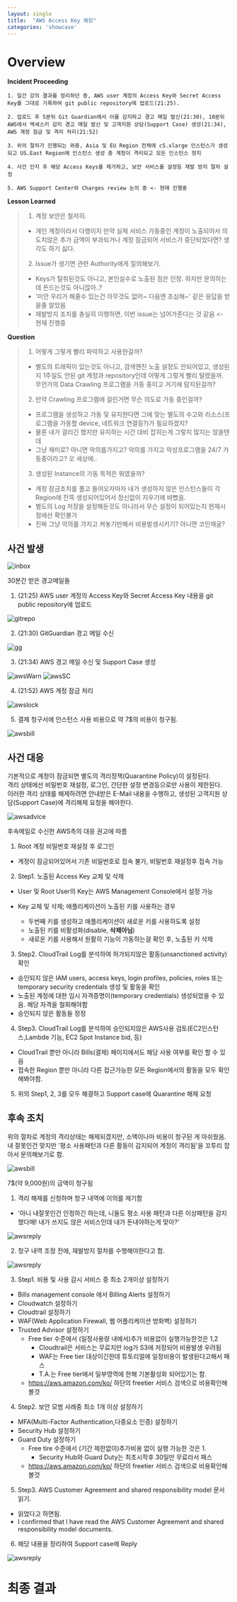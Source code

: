 ```yaml
---
layout: single
title:  "AWS Access Key 해킹"
categories: 'showcase'
---
```


# Overview

**Incident Proceeding**

```
1. 일간 강의 결과를 정리하던 중, AWS user 계정의 Access Key와 Secret Access Key를 그대로 기록하여 git public repository에 업로드(21:25).

2. 업로드 후 5분뒤 Git Guardian에서 이를 감지하고 경고 메일 발신(21:30), 10분뒤 AWS에서 액세스키 감지 경고 메일 발신 및 고객지원 상담(Support Case) 생성(21:34), AWS 계정 잠금 및 격리 처리(21:52)

3. 위의 절차가 진행되는 와중, Asia 및 EU Region 전체에 c5.xlarge 인스턴스가 생성되고 US.East Region에 인스턴스 생성 중 계정이 격리되고 모든 인스턴스 정지

4. 사건 인지 후 해당 Access Keys를 제거하고, 보안 서비스를 설정등 재발 방지 절차 설정

5. AWS Support Center와 Charges review 논의 중 <- 현재 진행중
```

**Lesson Learned**

> 1. 계정 보안은 철저히. 
> 
> - 개인 계정이라서 다행이지 만약 실제 서비스 가동중인 계정이 노출되어서 의도치않은 추가 금액이 부과되거나 계정 잠금되어 서비스가 중단되었다면? 생각도 하기 싫다.
> 
> 2. Issue가 생기면 관련 Authority에게 질의해보기.
> 
> - Keys가 탈취된것도 아니고, 본인실수로 노출된 점은 인정. 하지만 문의하는데 돈드는것도 아니잖아..?
> - '미안 우리가 해줄수 있는건 아무것도 없어\~ 다음엔 조심해~' 같은 응답을 받을줄 알았음
> - 재발방지 조치를 충실히 이행하면, 이번 issue는 넘어가준다는 것 같음 <- 현재 진행중 

**Question**

> 1. 어떻게 그렇게 빨리 파악하고 사용한걸까?
>
> - 별도의 트래픽이 있는것도 아니고, 검색엔진 노출 설정도 안되어있고, 생성된지 1주일도 안된 git 계정과 repository인데 어떻게 그렇게 빨리 털렸을까. 무언가의 Data Crawling 프로그램을 가동 중이고 거기에 탐지된걸까?
>
> 2. 만약 Crawling 프로그램에 걸린거면 무슨 의도로 가동 중인걸까?
>
> - 프로그램을 생성하고 가동 및 유지한다면 그에 맞는 별도의 수고와 리소스(프로그램을 가동할 device, 네트워크 연결등?)가 필요하겠지?
> - 물론 내가 걸리긴 했지만 유지하는 시간 대비 잡히는게 그렇지 많지는 않을텐데
> - 그냥 재미로? 아니면 악의를가지고? 악의를 가지고 악성프로그램을 24/7 가동중이라고? 오 세상에..
>
> 3. 생성된 Instance의 가동 목적은 뭐였을까?
>
> - 계정 잠금조치를 풀고 들어오자마자 내가 생성하지 않은 인스턴스들이 각 Region에 잔뜩 생성되어있어서 정신없이 지우기에 바빴음.
> - 별도의 Log 저장을 설정해둔것도 아니라서 무슨 설정이 되어있는지 현재시점에선 확인불가
> - 진짜 그냥 악의를 가지고 켜놓기만해서 비용발생시키기? 아니면 코인채굴? 

## 사건 발생

![inbox](/assets/showcase/aws/inbox.png)

30분간 받은 경고메일들

1. (21:25) AWS user 계정의 Access Key와 Secret Access Key 내용을 git public repository에 업로드

![gitrepo](/assets/showcase/aws/aws0.png)

2. (21:30) GitGuardian 경고 메일 수신

![gg](/assets/showcase/aws/aws1.png)

3. (21:34) AWS 경고 메일 수신 및 Support Case 생성

![awsWarn](/assets/showcase/aws/aws2.png)
![awsSC](/assets/showcase/aws/aws3.png)

4. (21:52) AWS 계정 잠금 처리

![awslock](/assets/showcase/aws/aws4.png)

5. 결제 청구서에 인스턴스 사용 비용으로 약 7$의 비용이 청구됨.

![awsbill](/assets/showcase/aws/aws6.png)


## 사건 대응

 기본적으로 계정이 잠금되면 별도의 격리정책(Quarantine Policy)이 설정된다.\
격리 상태에선 비밀번호 재설정, 로그인, 간단한 설정 변경등으로만 사용이 제한된다.    
 이러한 격리 상태를 해제하려면 안내받은 E-Mail 내용을 수행하고, 생성된 고객지원 상담(Support Case)에 격리해제 요청을 해야한다.

![awsadvice](/assets/showcase/aws/aws5.png)

후속메일로 수신한 AWS측의 대응 권고에 따름

1. Root 계정 비밀번호 재설정 후 로그인
- 계정이 잠금되어있어서 기존 비밀번호로 접속 불가, 비밀번호 재설정후 접속 가능

2. Step1. 노출된 Access Key 교체 및 삭제
- User 및 Root User의 Key는 AWS Management Console에서 설정 가능

- Key 교체 및 삭제; 애플리케이션이 노출된 키를 사용하는 경우
    - 두번째 키를 생성하고 애플리케이션이 새로운 키를 사용하도록 설정
    - 노출된 키를 비활성화(disable, **삭제아님**)
    - 새로운 키를 사용해서 원활히 기능이 가동하는걸 확인 후, 노출된 키 삭제 

3. Step2. CloudTrail Log를 분석하여 허가되지않은 활동(unsanctioned activity) 확인
- 승인되지 않은 IAM users, access keys, login profiles, policies, roles 또는 temporary security credentials 생성 및 활동을 확인
- 노출된 계정에 대한 임시 자격증명이(temporary credentials) 생성되었을 수 있음. 해당 자격을 철회해야함
- 승인되지 않은 활동들 정정

4. Step3. CloudTrail Log를 분석하여 승인되지않은 AWS사용 검토(EC2인스턴스,Lambde 기능, EC2 Spot Instance bid, 등)
- CloudTrail 뿐만 아니라 Bills(결제) 페이지에서도 해당 사용 여부를 확인 할 수 있음
- 접속한 Region 뿐만 아니라 다른 접근가능한 모든 Region에서의 활동을 모두 확인해봐야함.

5. 위의 Step1, 2, 3를 모두 해결하고 Support case에 Quarantine 해제 요청


## 후속 조치

위의 절차로 계정의 격리상태는 해제되겠지만, 소액이나마 비용이 청구된 게 아쉬웠음.    
내 잘못인건 맞지만 '평소 사용패턴과 다른 활동이 감지되어 계정이 격리됨'을 꼬투리 잡아서 문의해보기로 함.

![awsbill](/assets/showcase/aws/aws6.png)

7$(약 9,000원)의 금액이 청구됨 

1. 격리 해제를 신청하며 청구 내역에 이의를 제기함

- '아니 내잘못인건 인정하긴 하는데, 니들도 평소 사용 패턴과 다른 이상패턴을 감지했다매! 내가 쓰지도 않은 서비스인데 내가 돈내야하는게 맞아?'

![awsreply](/assets/showcase/aws/aws7.png)

2. 청구 내역 조정 전에, 재발방지 절차를 수행해야한다고 함.

![awsreply](/assets/showcase/aws/aws8.png)

3. Step1. 비용 및 사용 감시 서비스 중 최소 2개이상 설정하기

- Bills management console 에서 Billing Alerts 설정하기
- Cloudwatch 설정하기
- Cloudtrail 설정하기
- WAF(Web Application Firewall, 웹 어플리케이션 방화벽) 설정하기
- Trusted Advisor 설정하기
    - Free tier 수준에서 (일정사용량 내에서)추가 비용없이 실행가능한것은 1,2
        - Cloudtrail은 서비스는 무료지만 log가 S3에 저장되어 비용발생 우려됨
        - WAF는 Free tier 대상이긴한데 튜토리얼에 일정비용이 발생된다고해서 패스
        - T.A.는 Free tier에서 일부영역에 한해 기본활성화 되어있기는 함.
    - https://aws.amazon.com/ko/ 하단의 freetier 서비스 검색으로 비용확인해볼것

4. Step2. 보안 모범 사례중 최소 1개 이상 설정하기

- MFA(Multi-Factor Authentication,다중요소 인증) 설정하기
- Security Hub 설정하기
- Guard Duty 설정하기
    - Free tire 수준에서 (기간 제한없이)추가비용 없이 실행 가능한 것은 1.
        - Security Hub와 Guard Duty는 최초시작후 30일만 무료라서 패스
    - https://aws.amazon.com/ko/ 하단의 freetier 서비스 검색으로 비용확인해볼것

5. Step3. AWS Customer Agreement and shared responsibility model 문서 읽기.
- 읽었다고 하면됨.
- I confirmed that I have read the AWS Customer Agreement and shared responsibility model documents.

6. 해당 내용을 정리하여 Support case에 Reply

![awsreply](/assets/showcase/aws/aws9.png)

# 최종 결과


